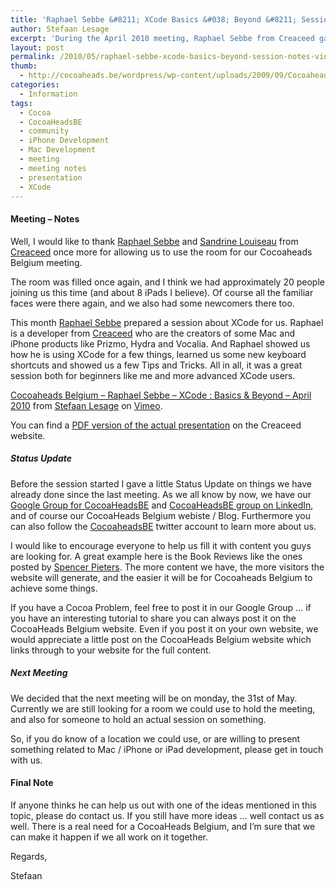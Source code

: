 ```yaml
---
title: 'Raphael Sebbe &#8211; XCode Basics &#038; Beyond &#8211; Session Notes &#038; Video'
author: Stefaan Lesage
excerpt: 'During the April 2010 meeting, Raphael Sebbe from Creaceed gave a presentation about XCode, called XCode : Basics & Beyond.  The session was filled with information for the beginning and more advanced XCode user.'
layout: post
permalink: /2010/05/raphael-sebbe-xcode-basics-beyond-session-notes-video/
thumb:
  - http://cocoaheads.be/wordpress/wp-content/uploads/2009/09/CocoaheadsBE.png
categories:
  - Information
tags:
  - Cocoa
  - CocoaHeadsBE
  - community
  - iPhone Development
  - Mac Development
  - meeting
  - meeting notes
  - presentation
  - XCode
---
```

#### Meeting &#8211; Notes

Well, I would like to thank [Raphael Sebbe][1] and [Sandrine Louiseau][2] from [Creaceed][3] once more for allowing us to use the room for our Cocoaheads Belgium meeting.

The room was filled once again, and I think we had approximately 20 people joining us this time (and about 8 iPads I believe). Of course all the familiar faces were there again, and we also had some newcomers there too.

This month [Raphael Sebbe][1] prepared a session about XCode for us. Raphael is a developer from [Creaceed][3] who are the creators of some Mac and iPhone products like Prizmo, Hydra and Vocalia. And Raphael showed us how he is using XCode for a few things, learned us some new keyboard shortcuts and showed us a few Tips and Tricks. All in all, it was a great session both for beginners like me and more advanced XCode users.

[Cocoaheads Belgium &#8211; Raphael Sebbe &#8211; XCode : Basics & Beyond &#8211; April 2010][4] from [Stefaan Lesage][5] on [Vimeo][6].

You can find a [PDF version of the actual presentation][7] on the Creaceed website.

##### Status Update

Before the session started I gave a little Status Update on things we have already done since the last meeting. As we all know by now, we have our [Google Group for CocoaHeadsBE][8] and [CocoaHeadsBE group on LinkedIn][9], and of course our CocoaHeads Belgium webiste / Blog. Furthermore you can also follow the [CocoaheadsBE][10] twitter account to learn more about us.

I would like to encourage everyone to help us fill it with content you guys are looking for. A great example here is the Book Reviews like the ones posted by [Spencer Pieters][11]. The more content we have, the more visitors the website will generate, and the easier it will be for Cocoaheads Belgium to achieve some things.

If you have a Cocoa Problem, feel free to post it in our Google Group &#8230; if you have an interesting tutorial to share you can always post it on the CocoaHeads Belgium website. Even if you post it on your own website, we would appreciate a little post on the CocoaHeads Belgium website which links through to your website for the full content.

##### Next Meeting

We decided that the next meeting will be on monday, the 31st of May. Currently we are still looking for a room we could use to hold the meeting, and also for someone to hold an actual session on something.

So, if you do know of a location we could use, or are willing to present something related to Mac / iPhone or iPad development, please get in touch with us.

#### Final Note

If anyone thinks he can help us out with one of the ideas mentioned in this topic, please do contact us. If you still have more ideas &#8230; well contact us as well. There is a real need for a CocoaHeads Belgium, and I&#8217;m sure that we can make it happen if we all work on it together.

Regards,

Stefaan

 [1]: http://twitter.com/rsebbe
 [2]: http://twitter.com/sandrineLoiseau
 [3]: http://www.creaceed.com/
 [4]: http://vimeo.com/11552674
 [5]: http://vimeo.com/devia
 [6]: http://vimeo.com
 [7]: http://www.creaceed.com/downloads/2010_Cocoaheads201004_Xcode.pdf
 [8]: http://groups.google.com/group/cocoaheadsbe
 [9]: http://www.linkedin.com/groups?gid=2342382&trk=hb_side_g
 [10]: http://twitter.com/cocoaheadsbe
 [11]: http://twitter.com/spencerpieters